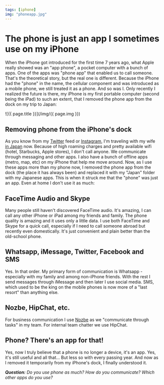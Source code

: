 ```yaml
---
tags: [iphone]
img: "phoneapp.jpg"
---
```


# The phone is just an app I sometimes use on my iPhone

When the iPhone got introduced for the first time 7 years ago, what Apple really showed was an "app phone", a pocket computer with a bunch of apps. One of the apps was "phone app" that enabled us to call someone. That's the theoretical story, but the real one is different. Because the iPhone had the "phone" in the name, the cellular component and was introduced as a mobile phone, we still treated it as a phone. And so was I. Only recently I realized the future is there, my iPhone is my first portable computer (second being the iPad) to such an extent, that I removed the phone app from the dock on my trip to Japan:

<!--More-->

![{{ page.title }}](/img/{{ page.img }})

## Removing phone from the iPhone's dock

As you know from my [Twitter][] feed or [Instagram][], I'm traveling with my wife [in Japan](https://sliwinski.com/big-in-japan) now. Because of high roaming charges and pretty available wifi (hotel, Starbucks, Apple stores), I don't call anyone. We communicate through messaging and other apps. I also have a bunch of offline apps (metro, map, etc) on my iPhone that help me move around. Now, as I use these apps more than my phone now, I removed the phone app from the dock (the place it has always been) and replaced it with my "Japan" folder with my Japanese apps. This is when it struck me that the "phone" was just an app. Even at home I don't use it as much:



## FaceTime Audio and Skype

Many people still haven't discovered FaceTime audio. It's amazing, I can call any other iPhone or iPad among my friends and family. The phone quality is amazing and it uses only a little data. I use both FaceTime and Skype for a quick call, especially if I need to call someone abroad but recently even domestically. It's just convenient and plain better than the old-school phone.

## Whatsapp, iMessage, Twitter, Facebook and SMS

Yes. In that order. My primary form of communication is Whatsapp - especially with my family and among non-iPhone friends. With the rest I send messages through iMessage and then later I use social media. SMS, which used to be the king on the mobile phones is now more of a "last resort" than anything else.

## Nozbe, HipChat, etc.

For business communication I use [Nozbe][n] as we "communicate through tasks" in my team. For internal team chatter we use HipChat.

## Phone? There's an app for that!

Yes, now I truly believe that a phone is no longer a device, it's an app. Yes, it's still useful and all that... But less so with every passing year. And now as I removed it temporarily from my iPhone's dock, I finally understood it.

***Question:*** *Do you use phone as much? How do you communicate? Which other apps do you use?*

[Dropbox]: http://db.tt/kD7Liux
[Evernote]: http://www.michaelsliwinski.com/how-i-use-evernote
[Nozbe]: http://www.nozbe.com/
[s]: http://www.nozbe.com/signup
[#iPadOnly]: http://ipadonly.net/
[Productive! Magazine]: http://www.productivemag.com/
[Productive! Show]: /show
[Twitter]: http://twitter.com/MSliwinski
[Instagram]: http://pics.sliwinski.com



[n]: https://michael.gratis/nozbe